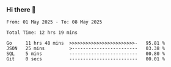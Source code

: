 ### Hi there 👋

<!--
**zhumeme/zhumeme** is a ✨ _special_ ✨ repository because its `README.md` (this file) appears on your GitHub profile.

Here are some ideas to get you started:

- 🔭 I’m currently working on ...
- 🌱 I’m currently learning ...
- 👯 I’m looking to collaborate on ...
- 🤔 I’m looking for help with ...
- 💬 Ask me about ...
- 📫 How to reach me: ...
- 😄 Pronouns: ...
- ⚡ Fun fact: ...
-->

<!--START_SECTION:waka-->

```all_time
From: 01 May 2025 - To: 08 May 2025

Total Time: 12 hrs 19 mins

Go     11 hrs 48 mins  >>>>>>>>>>>>>>>>>>>>>>>>-   95.81 %
JSON   25 mins         >------------------------   03.38 %
SQL    5 mins          -------------------------   00.80 %
Git    0 secs          -------------------------   00.01 %
```

<!--END_SECTION:waka-->
